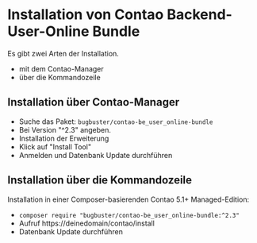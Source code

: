 # Installation von Contao Backend-User-Online Bundle

Es gibt zwei Arten der Installation.

* mit dem Contao-Manager 
* über die Kommandozeile


## Installation über Contao-Manager

* Suche das Paket: `bugbuster/contao-be_user_online-bundle`
* Bei Version "^2.3" angeben.
* Installation der Erweiterung
* Klick auf "Install Tool"
* Anmelden und Datenbank Update durchführen


## Installation über die Kommandozeile

Installation in einer Composer-basierenden Contao 5.1+ Managed-Edition:

* `composer require "bugbuster/contao-be_user_online-bundle:^2.3"`
* Aufruf https://deinedomain/contao/install
* Datenbank Update durchführen
